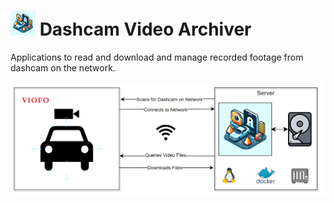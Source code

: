 # <img src="assets/icon.png" alt="Logo" width="40" height="40"> Dashcam Video Archiver 
Applications to read and download and manage recorded footage from dashcam on the network.

<img src="assets/network_scanner_architecture.png" alt="Network Scanner Architecture Diagram" width="1000">